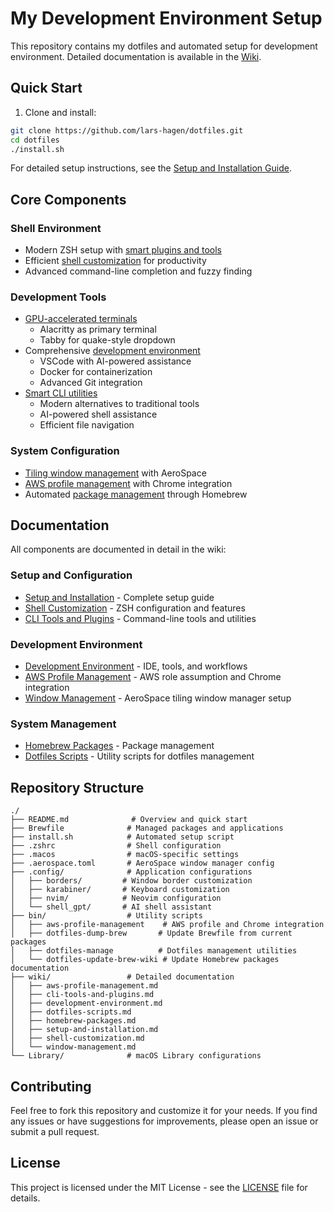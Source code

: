 # My Development Environment Setup

This repository contains my dotfiles and automated setup for development environment. Detailed documentation is available in the [Wiki](wiki/).

## Quick Start

1. Clone and install:
```bash
git clone https://github.com/lars-hagen/dotfiles.git
cd dotfiles
./install.sh
```

For detailed setup instructions, see the [Setup and Installation Guide](wiki/setup-and-installation.md).

## Core Components

### Shell Environment
- Modern ZSH setup with [smart plugins and tools](wiki/cli-tools-and-plugins.md)
- Efficient [shell customization](wiki/shell-customization.md) for productivity
- Advanced command-line completion and fuzzy finding

### Development Tools
- [GPU-accelerated terminals](wiki/development-environment.md#terminal-setup)
  - Alacritty as primary terminal
  - Tabby for quake-style dropdown
- Comprehensive [development environment](wiki/development-environment.md)
  - VSCode with AI-powered assistance
  - Docker for containerization
  - Advanced Git integration
- [Smart CLI utilities](wiki/cli-tools-and-plugins.md#modern-cli-tools)
  - Modern alternatives to traditional tools
  - AI-powered shell assistance
  - Efficient file navigation

### System Configuration
- [Tiling window management](wiki/window-management.md) with AeroSpace
- [AWS profile management](wiki/aws-profile-management.md) with Chrome integration
- Automated [package management](wiki/homebrew-packages.md) through Homebrew

## Documentation

All components are documented in detail in the wiki:

### Setup and Configuration
- [Setup and Installation](wiki/setup-and-installation.md) - Complete setup guide
- [Shell Customization](wiki/shell-customization.md) - ZSH configuration and features
- [CLI Tools and Plugins](wiki/cli-tools-and-plugins.md) - Command-line tools and utilities

### Development Environment
- [Development Environment](wiki/development-environment.md) - IDE, tools, and workflows
- [AWS Profile Management](wiki/aws-profile-management.md) - AWS role assumption and Chrome integration
- [Window Management](wiki/window-management.md) - AeroSpace tiling window manager setup

### System Management
- [Homebrew Packages](wiki/homebrew-packages.md) - Package management
- [Dotfiles Scripts](wiki/dotfiles-scripts.md) - Utility scripts for dotfiles management

## Repository Structure
```
./
├── README.md              # Overview and quick start
├── Brewfile              # Managed packages and applications
├── install.sh            # Automated setup script
├── .zshrc                # Shell configuration
├── .macos                # macOS-specific settings
├── .aerospace.toml       # AeroSpace window manager config
├── .config/              # Application configurations
│   ├── borders/         # Window border customization
│   ├── karabiner/       # Keyboard customization
│   ├── nvim/            # Neovim configuration
│   └── shell_gpt/       # AI shell assistant
├── bin/                  # Utility scripts
│   ├── aws-profile-management    # AWS profile and Chrome integration
│   ├── dotfiles-dump-brew       # Update Brewfile from current packages
│   ├── dotfiles-manage          # Dotfiles management utilities
│   └── dotfiles-update-brew-wiki # Update Homebrew packages documentation
├── wiki/                 # Detailed documentation
│   ├── aws-profile-management.md
│   ├── cli-tools-and-plugins.md
│   ├── development-environment.md
│   ├── dotfiles-scripts.md
│   ├── homebrew-packages.md
│   ├── setup-and-installation.md
│   ├── shell-customization.md
│   └── window-management.md
└── Library/              # macOS Library configurations
```

## Contributing

Feel free to fork this repository and customize it for your needs. If you find any issues or have suggestions for improvements, please open an issue or submit a pull request.

## License

This project is licensed under the MIT License - see the [LICENSE](LICENSE) file for details.
